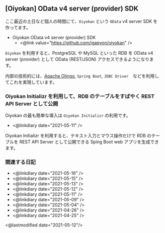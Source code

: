 ## [Oiyokan] OData v4 server (provider) SDK

ここ最近の土日など個人の時間にて、`Oiyokan` という `OData` v4 server SDK を作ってます。

- Oiyokan OData v4 server (provider) SDK
    - <@link value="https://github.com/igapyon/oiyokan" />

`Oiyokan` を利用すると、PostgreSQL や MySQL といった RDB を OData v4 server (provider) として OData (REST/JSON) アクセスできるようになります。

内部の技術的には、[Apache Olingo](https://olingo.apache.org/doc/odata4/), `Spring Boot`, `JDBC Driver`　などを利用してこれを実現しています。

### Oiyokan Initializr を利用して、RDB のテーブルをすばやく REST API Server として公開

Oiyokan の最も簡単な導入は `Oiyokan Initializr` の利用です。

- <@linkdiary date="2021-05-11" />

Oiyokan Initializr を利用すると、テキスト入力とマウス操作だけで RDB のテーブルを REST API Server として公開できる Sping Boot web アプリを生成できます。

### 関連する日記

- <@linkdiary date="2021-05-16" />
- <@linkdiary date="2021-05-15" />
- <@linkdiary date="2021-05-13" />
- <@linkdiary date="2021-05-12" />
- <@linkdiary date="2021-05-11" />
- <@linkdiary date="2021-05-09" />
- <@linkdiary date="2021-05-04" />
- <@linkdiary date="2021-04-26" />
- <@linkdiary date="2021-04-25" />

<@lastmodified date="2021-05-12"/>
